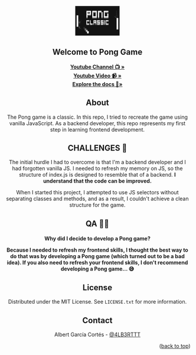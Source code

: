 <div align="center">
  <a href="https://github.com/4lB3RT/Pong">
    <img src="images/logo.png" alt="Logo" width="120" height="80">
  </a>

  <h2 align="center">Welcome to Pong Game</h3>

  <div>
    <a href="https://github.com/othneildrew/Best-README-Template">
      <strong>Youtube Channel 📺 »</strong>
    </a>
  </div>
  <div>
    <a href="https://github.com/othneildrew/Best-README-Template">
      <strong>Youtube Video 📹 »</strong>
    </a>
  </div>
  <div>
    <a href="https://github.com/othneildrew/Best-README-Template">
      <strong>Explore the docs 📂»</strong>
    </a>
  </div>

  <h2 align="center">About</h3>
  <div>
    <p>
      The Pong game is a classic. In this repo, I tried to recreate the game using vanilla JavaScript. As a backend developer, this repo represents my first step in learning frontend development.
      </p>

  </div>

  <div>
    <h2>CHALLENGES 🤯</h2>
    <p>
      The initial hurdle I had to overcome is that I'm a backend developer and I had forgotten vanilla JS. I needed to refresh my memory on JS, so the structure of index.js is designed to resemble that of a backend. <b>I understand that the code can be improved.</b>
    </p>
    <p>
      When I started this project, I attempted to use JS selectors without separating classes and methods, and as a result, I couldn't achieve a clean structure for the game.
    </p>
  </div>

  <div>
    <h2>QA 🤷‍♂️</h2>
    <h4>
      <b>Why did I decide to develop a Pong game?</b>
      <p>
       Because I needed to refresh my frontend skills, I thought the best way to do that was by developing a Pong game (which turned out to be a bad idea). If you also need to refresh your frontend skills, I don't recommend developing a Pong game... 😅
      </p>
    </h4>
  </div>

## License

Distributed under the MIT License. See `LICENSE.txt` for more information.

## Contact

Albert García Cortés - [@4LB3RTTT](https://twitter.com/4LB3RTTT)

<p align="right">(<a href="#readme-top">back to top</a>)</p>

</div>

